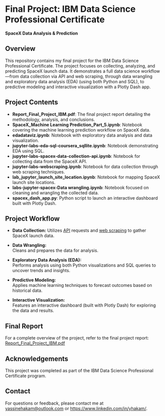 # Final Project: IBM Data Science Professional Certificate  
**SpaceX Data Analysis & Prediction**

## Overview  
This repository contains my final project for the IBM Data Science Professional Certificate. The project focuses on collecting, analyzing, and predicting SpaceX launch data. It demonstrates a full data science workflow—from data collection via API and web scraping, through data wrangling and exploratory data analysis (EDA) (using both Python and SQL), to predictive modeling and interactive visualization with a Plotly Dash app.

## Project Contents  
- **Report_Final_Project_IBM.pdf**: The final project report detailing the methodology, analysis, and conclusions.  
- **SpaceX_Machine Learning Prediction_Part_5.ipynb**: Notebook covering the machine learning prediction workflow on SpaceX data.  
- **edadataviz.ipynb**: Notebook with exploratory data analysis and data visualization.  
- **jupyter-labs-eda-sql-coursera_sqllite.ipynb**: Notebook demonstrating EDA using SQL.  
- **jupyter-labs-spacex-data-collection-api.ipynb**: Notebook for collecting data from the SpaceX API.  
- **jupyter-labs-webscraping.ipynb**: Notebook for data collection through web scraping techniques.  
- **lab_jupyter_launch_site_location.ipynb**: Notebook for mapping SpaceX launch site locations.  
- **labs-jupyter-spacex-Data wrangling.ipynb**: Notebook focused on cleaning and wrangling the collected data.  
- **spacex_dash_app.py**: Python script to launch an interactive dashboard built with Plotly Dash.

## Project Workflow

- **Data Collection:** 
  Utilizes [API](jupyter-labs-spacex-data-collection-api.ipynb) requests and [web scraping](jupyter-labs-webscraping.ipynb) to gather SpaceX launch data.

- **Data Wrangling:**  
  Cleans and prepares the data for analysis.

- **Exploratory Data Analysis (EDA):**  
  Performs analysis using both Python visualizations and SQL queries to uncover trends and insights.

- **Predictive Modeling:**  
  Applies machine learning techniques to forecast outcomes based on historical data.

- **Interactive Visualization:**  
  Features an interactive dashboard (built with Plotly Dash) for exploring the data and results.

## Final Report  
For a complete overview of the project, refer to the final project report:  
[Report_Final_Project_IBM.pdf](Report_Final_Project_IBM.pdf)

## Acknowledgements  
This project was completed as part of the IBM Data Science Professional Certificate program.

## Contact  
For questions or feedback, please contact me at yassinehakam@outlook.com or https://www.linkedin.com/in/yhakam/.
